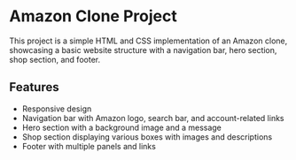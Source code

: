 # Amazon Clone Project

This project is a simple HTML and CSS implementation of an Amazon clone, showcasing a basic website structure with a navigation bar, hero section, shop section, and footer.

## Features

- Responsive design
- Navigation bar with Amazon logo, search bar, and account-related links
- Hero section with a background image and a message
- Shop section displaying various boxes with images and descriptions
- Footer with multiple panels and links
